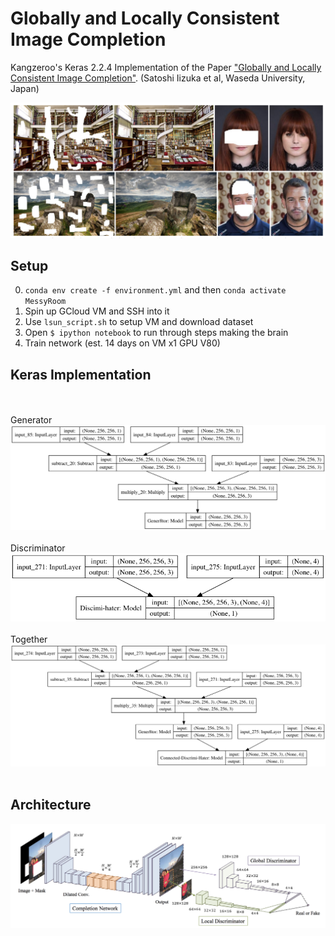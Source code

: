 # Globally and Locally Consistent Image Completion

Kangzeroo's Keras 2.2.4 Implementation of the Paper ["Globally and Locally Consistent Image Completion"](http://hi.cs.waseda.ac.jp/%7Eiizuka/projects/completion/data/completion_sig2017.pdf). (Satoshi Iizuka et al, Waseda University, Japan)

![Results of Original Paper](readme/preview.png)

## Setup
0. `conda env create -f environment.yml` and then `conda activate MessyRoom`
1. Spin up GCloud VM and SSH into it
2. Use `lsun_script.sh` to setup VM and download dataset
3. Open `$ ipython notebook` to run through steps making the brain
4. Train network (est. 14 days on VM x1 GPU V80)

## Keras Implementation
<br/><br/>
Generator
![Generator](readme/generator.png)
<br/><br/>
Discriminator
![Discriminator](readme/discriminator.png)
<br/><br/>
Together
![Brain](readme/brain.png)
<br/><br/>

## Architecture
![Generative Adversarial Net](readme/overview.png)

